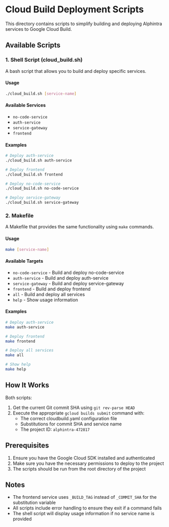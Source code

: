 # Cloud Build Deployment Scripts

This directory contains scripts to simplify building and deploying Alphintra services to Google Cloud Build.

## Available Scripts

### 1. Shell Script (cloud_build.sh)

A bash script that allows you to build and deploy specific services.

#### Usage

```bash
./cloud_build.sh [service-name]
```

#### Available Services

- `no-code-service`
- `auth-service`
- `service-gateway`
- `frontend`

#### Examples

```bash
# Deploy auth-service
./cloud_build.sh auth-service

# Deploy frontend
./cloud_build.sh frontend

# Deploy no-code-service
./cloud_build.sh no-code-service

# Deploy service-gateway
./cloud_build.sh service-gateway
```

### 2. Makefile

A Makefile that provides the same functionality using `make` commands.

#### Usage

```bash
make [service-name]
```

#### Available Targets

- `no-code-service` - Build and deploy no-code-service
- `auth-service` - Build and deploy auth-service
- `service-gateway` - Build and deploy service-gateway
- `frontend` - Build and deploy frontend
- `all` - Build and deploy all services
- `help` - Show usage information

#### Examples

```bash
# Deploy auth-service
make auth-service

# Deploy frontend
make frontend

# Deploy all services
make all

# Show help
make help
```

## How It Works

Both scripts:

1. Get the current Git commit SHA using `git rev-parse HEAD`
2. Execute the appropriate `gcloud builds submit` command with:
   - The correct cloudbuild.yaml configuration file
   - Substitutions for commit SHA and service name
   - The project ID: `alphintra-472817`

## Prerequisites

1. Ensure you have the Google Cloud SDK installed and authenticated
2. Make sure you have the necessary permissions to deploy to the project
3. The scripts should be run from the root directory of the project

## Notes

- The frontend service uses `_BUILD_TAG` instead of `_COMMIT_SHA` for the substitution variable
- All scripts include error handling to ensure they exit if a command fails
- The shell script will display usage information if no service name is provided